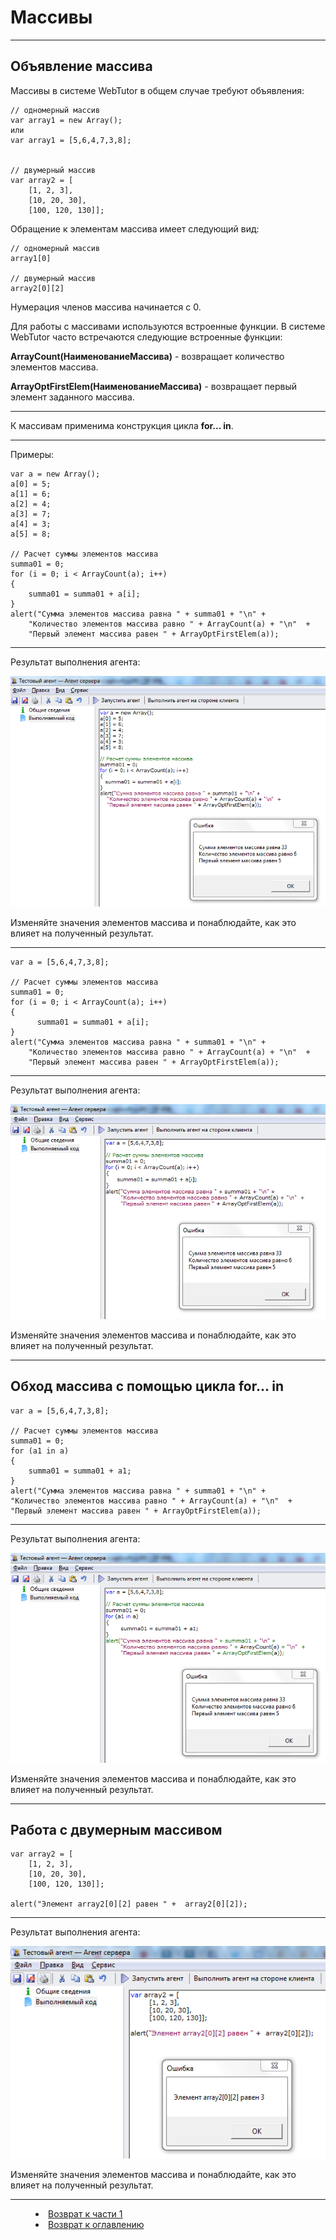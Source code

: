 # Массивы
***

## Объявление массива

Массивы в системе WebTutor в общем случае требуют объявления:

    // одномерный массив
    var array1 = new Array();
    или
    var array1 = [5,6,4,7,3,8];


    // двумерный массив
    var array2 = [
    	[1, 2, 3],
    	[10, 20, 30],
    	[100, 120, 130]];


Обращение к элементам массива имеет следующий вид:

    // одномерный массив
    array1[0]

    // двумерный массив
    array2[0][2]

Нумерация членов массива начинается с 0.

Для работы с массивами используются встроенные функции. В системе WebTutor часто встречаются следующие встроенные функции:

**ArrayCount(НаименованиеМассива)** - возвращает количество элементов массива.

**ArrayOptFirstElem(НаименованиеМассива)** - возвращает первый элемент заданного массива.

---

К массивам применима конструкция цикла **for... in**.

---

Примеры:

    var a = new Array();
    a[0] = 5;
    a[1] = 6;
    a[2] = 4;
    a[3] = 7;
    a[4] = 3;
    a[5] = 8;
    
    // Расчет суммы элементов массива
    summa01 = 0;
    for (i = 0; i < ArrayCount(a); i++)
    {
        summa01 = summa01 + a[i];
    } 
    alert("Сумма элементов массива равна " + summa01 + "\n" + 
        "Количество элементов массива равно " + ArrayCount(a) + "\n"  + 
        "Первый элемент массива равен " + ArrayOptFirstElem(a));

---

Результат выполнения агента:

![](array01.PNG)

Изменяйте значения элементов массива и понаблюдайте, как это влияет на полученный результат.

---

    var a = [5,6,4,7,3,8];

    // Расчет суммы элементов массива
    summa01 = 0;
    for (i = 0; i < ArrayCount(a); i++)
    {
	      summa01 = summa01 + a[i];
    } 
    alert("Сумма элементов массива равна " + summa01 + "\n" + 
        "Количество элементов массива равно " + ArrayCount(a) + "\n"  + 
        "Первый элемент массива равен " + ArrayOptFirstElem(a));

---

Результат выполнения агента:

![](array02.PNG)

Изменяйте значения элементов массива и понаблюдайте, как это влияет на полученный результат.

---

## Обход массива с помощью цикла for... in

    var a = [5,6,4,7,3,8];

    // Расчет суммы элементов массива
    summa01 = 0;
    for (a1 in a)
    {
     	summa01 = summa01 + a1;
    } 
    alert("Сумма элементов массива равна " + summa01 + "\n" + 
	"Количество элементов массива равно " + ArrayCount(a) + "\n"  + 
	"Первый элемент массива равен " + ArrayOptFirstElem(a));

---

Результат выполнения агента:

![](array03.PNG)

Изменяйте значения элементов массива и понаблюдайте, как это влияет на полученный результат.

---

## Работа с двумерным массивом

    var array2 = [
    	[1, 2, 3],
    	[10, 20, 30],
    	[100, 120, 130]];

    alert("Элемент array2[0][2] равен " +  array2[0][2]);

---

Результат выполнения агента:

![](array04.PNG)

Изменяйте значения элементов массива и понаблюдайте, как это влияет на полученный результат.


***
<dd><li> <a href="1_language.md"> Возврат к части 1</a></dd>
<dd><li> <a href="README.md"> Возврат к оглавлению</a></dd>
